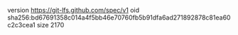 version https://git-lfs.github.com/spec/v1
oid sha256:bd67691358c014a4f5bb46e70760fb5b91dfa6ad271892878c81ea60c2c3cea1
size 2170
